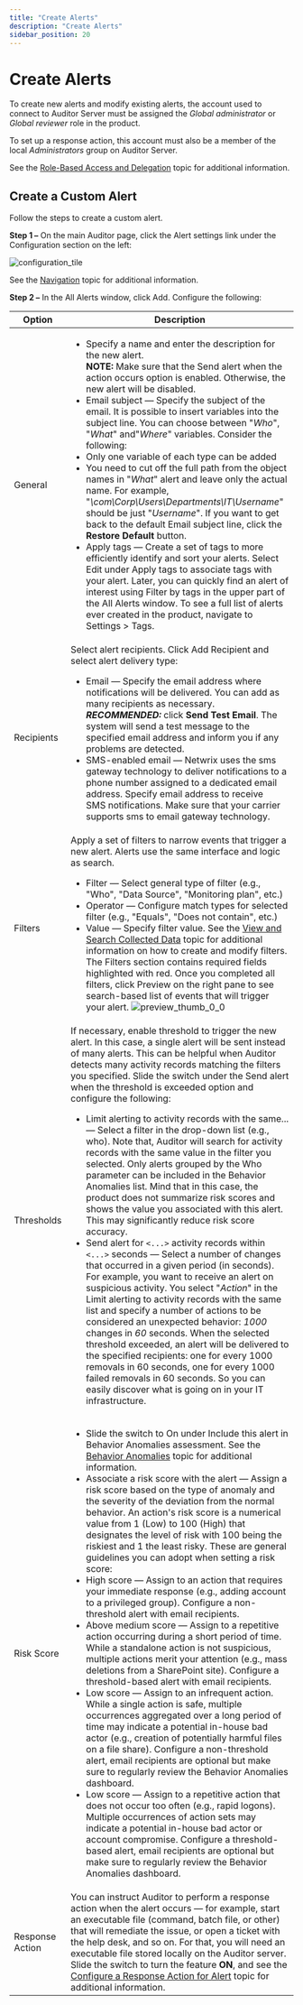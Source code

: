 ```yaml
---
title: "Create Alerts"
description: "Create Alerts"
sidebar_position: 20
---
```


# Create Alerts

To create new alerts and modify existing alerts, the account used to connect to Auditor Server must
be assigned the _Global administrator_ or _Global reviewer_ role in the product.

To set up a response action, this account must also be a member of the local _Administrators_ group
on Auditor Server.

See the
[](https://helpcenter.netwrix.com/Roles/Role_Based_Access.html)[Role-Based Access and Delegation](/docs/auditor/10.8/admin/monitoringplans/delegation.md)
topic for additional information.

## Create a Custom Alert

Follow the steps to create a custom alert.

**Step 1 –** On the main Auditor page, click the Alert settings link under the Configuration section
on the left:

![configuration_tile](/images/auditor/10.7/admin/alertsettings/configuration_tile.webp)

See the [Navigation](/docs/auditor/10.8/admin/navigation/overview.md) topic for additional information.

**Step 2 –** In the All Alerts window, click Add. Configure the following:

| Option          | Description                                                                                                                                                                                                                                                                                                                                                                                                                                                                                                                                                                                                                                                                                                                                                                                                                                                                                                                                                                                                                                                                                                                                                                                                                                                                                                                                                                                                                                                                                                                                                                                                                                                                                                                                                                                                                                                |
| --------------- | ---------------------------------------------------------------------------------------------------------------------------------------------------------------------------------------------------------------------------------------------------------------------------------------------------------------------------------------------------------------------------------------------------------------------------------------------------------------------------------------------------------------------------------------------------------------------------------------------------------------------------------------------------------------------------------------------------------------------------------------------------------------------------------------------------------------------------------------------------------------------------------------------------------------------------------------------------------------------------------------------------------------------------------------------------------------------------------------------------------------------------------------------------------------------------------------------------------------------------------------------------------------------------------------------------------------------------------------------------------------------------------------------------------------------------------------------------------------------------------------------------------------------------------------------------------------------------------------------------------------------------------------------------------------------------------------------------------------------------------------------------------------------------------------------------------------------------------------------------------- |
| General         | <ul><li>Specify a name and enter the description for the new alert. <br />**NOTE:** Make sure that the Send alert when the action occurs option is enabled. Otherwise, the new alert will be disabled.</li><li>Email subject — Specify the subject of the email. It is possible to insert variables into the subject line. You can choose between "_Who_", "_What_" and"_Where_" variables. Consider the following:</li><li>Only one variable of each type can be added</li><li>You need to cut off the full path from the object names in "_What_" alert and leave only the actual name. For example, "_\com\Corp\Users\Departments\IT\Username_" should be just "_Username_". If you want to get back to the default Email subject line, click the **Restore Default** button.</li><li>Apply tags — Create a set of tags to more efficiently identify and sort your alerts. Select Edit under Apply tags to associate tags with your alert. Later, you can quickly find an alert of interest using Filter by tags in the upper part of the All Alerts window. To see a full list of alerts ever created in the product, navigate to Settings > Tags.</li></ul>                                                                                                                                                                                                                                                                                                                                                                                                                                                                                                                                                                                                                                                                                           |
| Recipients      | Select alert recipients. Click Add Recipient and select alert delivery type: <ul><li>Email — Specify the email address where notifications will be delivered. You can add as many recipients as necessary. <br />**_RECOMMENDED:_** click **Send Test Email**. The system will send a test message to the specified email address and inform you if any problems are detected.</li><li>SMS-enabled email — Netwrix uses the sms gateway technology to deliver notifications to a phone number assigned to a dedicated email address. Specify email address to receive SMS notifications. Make sure that your carrier supports sms to email gateway technology.</li></ul>                                                                                                                                                                                                                                                                                                                                                                                                                                                                                                                                                                                                                                                                                                                                                                                                                                                                                                                                                                                                                                                                                                                                                                                   |
| Filters         | Apply a set of filters to narrow events that trigger a new alert. Alerts use the same interface and logic as search. <ul><li>Filter — Select general type of filter (e.g., "Who", "Data Source", "Monitoring plan", etc.)</li><li>Operator — Configure match types for selected filter (e.g., "Equals", "Does not contain", etc.)</li><li>Value — Specify filter value. See the [View and Search Collected Data](/docs/auditor/10.8/admin/search/overview.md) topic for additional information on how to create and modify filters. The Filters section contains required fields highlighted with red. Once you completed all filters, click Preview on the right pane to see search-based list of events that will trigger your alert. ![preview_thumb_0_0](/images/auditor/10.7/admin/alertsettings/preview_thumb_0_0.webp)</li></ul>                                                                                                                                                                                                                                                                                                                                                                                                                                                                                                                                                                                                                                                                                                                                                                                                                                                                                                                                                                                                          |
| Thresholds      | If necessary, enable threshold to trigger the new alert. In this case, a single alert will be sent instead of many alerts. This can be helpful when Auditor detects many activity records matching the filters you specified. Slide the switch under the Send alert when the threshold is exceeded option and configure the following: <ul><li>Limit alerting to activity records with the same... — Select a filter in the drop-down list (e.g., who). Note that, Auditor will search for activity records with the same value in the filter you selected. Only alerts grouped by the Who parameter can be included in the Behavior Anomalies list. Mind that in this case, the product does not summarize risk scores and shows the value you associated with this alert. This may significantly reduce risk score accuracy.</li><li>Send alert for `<...>` activity records within `<...>` seconds — Select a number of changes that occurred in a given period (in seconds). For example, you want to receive an alert on suspicious activity. You select "_Action_" in the Limit alerting to activity records with the same list and specify a number of actions to be considered an unexpected behavior: _1000_ changes in _60_ seconds. When the selected threshold exceeded, an alert will be delivered to the specified recipients: one for every 1000 removals in 60 seconds, one for every 1000 failed removals in 60 seconds. So you can easily discover what is going on in your IT infrastructure.</li></ul>                                                                                                                                                                                                                                                                                                                                 |
| Risk Score      | <ul><li>Slide the switch to On under Include this alert in Behavior Anomalies assessment. See the [Behavior Anomalies](/docs/auditor/10.8/admin/behavioranomalies/overview.md) topic for additional information.</li><li>Associate a risk score with the alert — Assign a risk score based on the type of anomaly and the severity of the deviation from the normal behavior. An action's risk score is a numerical value from 1 (Low) to 100 (High) that designates the level of risk with 100 being the riskiest and 1 the least risky. These are general guidelines you can adopt when setting a risk score:</li><li>High score — Assign to an action that requires your immediate response (e.g., adding account to a privileged group). Configure a non-threshold alert with email recipients.</li><li>Above medium score — Assign to a repetitive action occurring during a short period of time. While a standalone action is not suspicious, multiple actions merit your attention (e.g., mass deletions from a SharePoint site). Configure a threshold-based alert with email recipients.</li><li>Low score — Assign to an infrequent action. While a single action is safe, multiple occurrences aggregated over a long period of time may indicate a potential in-house bad actor (e.g., creation of potentially harmful files on a file share). Configure a non-threshold alert, email recipients are optional but make sure to regularly review the Behavior Anomalies dashboard.</li><li>Low score — Assign to a repetitive action that does not occur too often (e.g., rapid logons). Multiple occurrences of action sets may indicate a potential in-house bad actor or account compromise. Configure a threshold-based alert, email recipients are optional but make sure to regularly review the Behavior Anomalies dashboard.</li></ul> |
| Response Action | You can instruct Auditor to perform a response action when the alert occurs — for example, start an executable file (command, batch file, or other) that will remediate the issue, or open a ticket with the help desk, and so on. For that, you will need an executable file stored locally on the Auditor server. Slide the switch to turn the feature **ON**, and see the [Configure a Response Action for Alert](/docs/auditor/10.8/admin/alertsettings/responseaction.md.md) topic for additional information.                                                                                                                                                                                                                                                                                                                                                                                                                                                                                                                                                                                                                                                                                                                                                                                                                                                                                                                                                                                                                                                                                                                                                                                                                                                                                                                                           |
